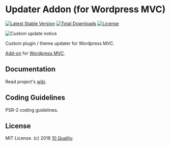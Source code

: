 # Updater Addon (for Wordpress MVC)

[![Latest Stable Version](https://poser.pugx.org/10quality/wpmvc-addon-updater/v/stable)](https://packagist.org/packages/10quality/wpmvc-addon-updater)
[![Total Downloads](https://poser.pugx.org/10quality/wpmvc-addon-updater/downloads)](https://packagist.org/packages/10quality/wpmvc-addon-updater)
[![License](https://poser.pugx.org/10quality/wpmvc-addon-updater/license)](https://packagist.org/packages/10quality/wpmvc-addon-updater)

![Custom update notice](https://www.10quality.com/wp-content/uploads/2018/03/addon-license-key-custom-updater.jpg)

Custom plugin / theme updater for Wordpress MVC.

[Add-on](http://www.wordpress-mvc.com/v1/add-ons/) for [Wordpress MVC](http://www.wordpress-mvc.com/).

## Documentation

Read project's [wiki](https://github.com/10quality/wpmvc-addon-updater/wiki).

## Coding Guidelines

PSR-2 coding guidelines.

## License

MIT License. (c) 2018 [10 Quality](https://www.10quality.com/).